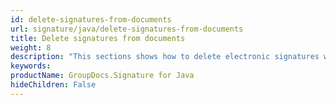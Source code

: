 ```yaml
---
id: delete-signatures-from-documents
url: signature/java/delete-signatures-from-documents
title: Delete signatures from documents
weight: 8
description: "This sections shows how to delete electronic signatures with GroupDocs.Signature API."
keywords: 
productName: GroupDocs.Signature for Java
hideChildren: False
---
```


